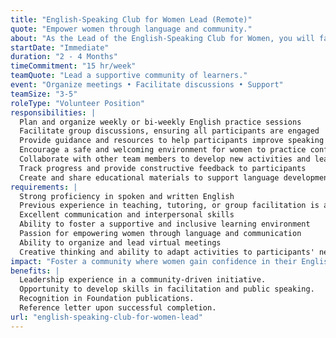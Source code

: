 ```yaml
---
title: "English-Speaking Club for Women Lead (Remote)"
quote: "Empower women through language and community."
about: "As the Lead of the English-Speaking Club for Women, you will facilitate a supportive environment where women can practice and improve their English-speaking skills. This role offers an opportunity to lead discussions, organize language-learning activities, and foster a community where women feel empowered to communicate effectively and confidently in English."
startDate: "Immediate"
duration: "2 - 4 Months"
timeCommitment: "15 hr/week"
teamQuote: "Lead a supportive community of learners."
event: "Organize meetings • Facilitate discussions • Support"
teamSize: "3-5"
roleType: "Volunteer Position"
responsibilities: |
  Plan and organize weekly or bi-weekly English practice sessions
  Facilitate group discussions, ensuring all participants are engaged
  Provide guidance and resources to help participants improve speaking skills
  Encourage a safe and welcoming environment for women to practice confidently
  Collaborate with other team members to develop new activities and learning methods
  Track progress and provide constructive feedback to participants
  Create and share educational materials to support language development
requirements: |
  Strong proficiency in spoken and written English
  Previous experience in teaching, tutoring, or group facilitation is a plus
  Excellent communication and interpersonal skills
  Ability to foster a supportive and inclusive learning environment
  Passion for empowering women through language and communication
  Ability to organize and lead virtual meetings
  Creative thinking and ability to adapt activities to participants' needs
impact: "Foster a community where women gain confidence in their English skills, opening up new opportunities for personal and professional growth."
benefits: |
  Leadership experience in a community-driven initiative.
  Opportunity to develop skills in facilitation and public speaking.
  Recognition in Foundation publications.
  Reference letter upon successful completion.
url: "english-speaking-club-for-women-lead"
---
```

